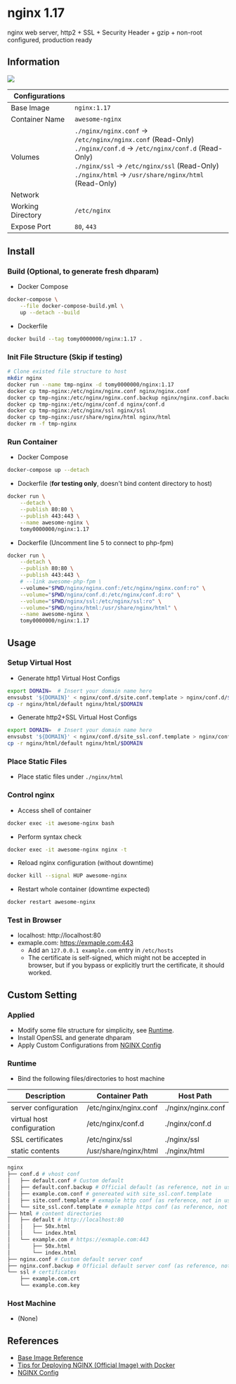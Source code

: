 # nginx 1.17

nginx web server, http2 + SSL + Security Header + gzip + non-root configured, production ready

## Information

![](https://github.com/tomy0000000/Docker-Registry/workflows/nginx/badge.svg)

| Configurations    |                                                              |
| ----------------- | ------------------------------------------------------------ |
| Base Image        | `nginx:1.17`                                                 |
| Container Name    | `awesome-nginx`                                              |
| Volumes           | `./nginx/nginx.conf` → `/etc/nginx/nginx.conf` (Read-Only)<br/>`./nginx/conf.d` → `/etc/nginx/conf.d` (Read-Only)<br/>`./nginx/ssl` → `/etc/nginx/ssl` (Read-Only)<br/>`./nginx/html` → `/usr/share/nginx/html` (Read-Only) |
| Network           |                                                              |
| Working Directory | `/etc/nginx`                                                 |
| Expose Port       | `80`, `443`                                                  |

## Install

### Build (Optional, to generate fresh dhparam)

* Docker Compose

```bash
docker-compose \
    --file docker-compose-build.yml \
    up --detach --build
```

* Dockerfile

```bash
docker build --tag tomy0000000/nginx:1.17 .
```

### Init File Structure (Skip if testing)

```bash
# Clone existed file structure to host
mkdir nginx
docker run --name tmp-nginx -d tomy0000000/nginx:1.17
docker cp tmp-nginx:/etc/nginx/nginx.conf nginx/nginx.conf
docker cp tmp-nginx:/etc/nginx/nginx.conf.backup nginx/nginx.conf.backup
docker cp tmp-nginx:/etc/nginx/conf.d nginx/conf.d
docker cp tmp-nginx:/etc/nginx/ssl nginx/ssl
docker cp tmp-nginx:/usr/share/nginx/html nginx/html
docker rm -f tmp-nginx
```

### Run Container

* Docker Compose

```bash
docker-compose up --detach
```

* Dockerfile (**for testing only**, doesn't bind content directory to host)

```bash
docker run \
    --detach \
    --publish 80:80 \
    --publish 443:443 \
    --name awesome-nginx \
    tomy0000000/nginx:1.17
```

* Dockerfile (Uncomment line 5 to connect to php-fpm)

```bash
docker run \
    --detach \
    --publish 80:80 \
    --publish 443:443 \
    # --link awesome-php-fpm \
    --volume="$PWD/nginx/nginx.conf:/etc/nginx/nginx.conf:ro" \
    --volume="$PWD/nginx/conf.d:/etc/nginx/conf.d:ro" \
    --volume="$PWD/nginx/ssl:/etc/nginx/ssl:ro" \
    --volume="$PWD/nginx/html:/usr/share/nginx/html" \
    --name awesome-nginx \
    tomy0000000/nginx:1.17
```

## Usage

### Setup Virtual Host

* Generate http1 Virtual Host Configs

```bash
export DOMAIN=  # Insert your domain name here
envsubst '${DOMAIN}' < nginx/conf.d/site.conf.template > nginx/conf.d/$DOMAIN.conf
cp -r nginx/html/default nginx/html/$DOMAIN
```

* Generate http2+SSL Virtual Host Configs

```bash
export DOMAIN=  # Insert your domain name here
envsubst '${DOMAIN}' < nginx/conf.d/site_ssl.conf.template > nginx/conf.d/$DOMAIN.conf
cp -r nginx/html/default nginx/html/$DOMAIN
```

### Place Static Files

* Place static files under `./nginx/html`

### Control nginx

* Access shell of container

```bash
docker exec -it awesome-nginx bash
```

* Perform syntax check

```bash
docker exec -it awesome-nginx nginx -t
```

* Reload nginx configuration (without downtime)

```bash
docker kill --signal HUP awesome-nginx
```

* Restart whole container (downtime expected)

```bash
docker restart awesome-nginx
```

### Test in Browser

* localhost: http://localhost:80
* exmaple.com: https://exmaple.com:443
  * Add an `127.0.0.1 example.com` entry in `/etc/hosts`
  * The certificate is self-signed, which might not be accepted in browser, but if you bypass or explicitly trurt the certificate, it should worked.

## Custom Setting

### Applied

* Modify some file structure for simplicity, see [Runtime](#Runtime).
* Install OpenSSL and generate dhparam
* Apply Custom Configurations from [NGINX Config](https://www.digitalocean.com/community/tools/nginx)

### Runtime

* Bind the following files/directories to host machine

| Description                | Container Path        | Host Path          |
| -------------------------- | --------------------- | ------------------ |
| server configuration       | /etc/nginx/nginx.conf | ./nginx/nginx.conf |
| virtual host configuration | /etc/nginx/conf.d     | ./nginx/conf.d     |
| SSL certificates           | /etc/nginx/ssl        | ./nginx/ssl        |
| static contents            | /usr/share/nginx/html | ./nginx/html       |

```bash
nginx
├── conf.d # vhost conf
│   ├── default.conf # Custom default
│   ├── default.conf.backup # Official default (as reference, not in used)
│   ├── example.com.conf # genereated with site_ssl.conf.template
│   ├── site.conf.template # exmaple http conf (as reference, not in used)
│   └── site_ssl.conf.template # exmaple https conf (as reference, not in used)
├── html # content directories
│   ├── default # http://localhost:80
│   │   ├── 50x.html
│   │   └── index.html
│   └── example.com # https://exmaple.com:443
│       ├── 50x.html
│       └── index.html
├── nginx.conf # Custom default server conf
├── nginx.conf.backup # Official default server conf (as reference, not in used)
└── ssl # certificates
    ├── example.com.crt
    └── example.com.key
```

### Host Machine

* (None)

## References

* [Base Image Reference](https://hub.docker.com/_/nginx)
* [Tips for Deploying NGINX (Official Image) with Docker](https://www.docker.com/blog/tips-for-deploying-nginx-official-image-with-docker/)
* [NGINX Config](https://www.digitalocean.com/community/tools/nginx)